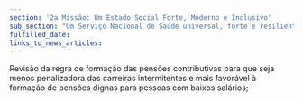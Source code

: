 ```yaml
---
section: '2a Missão: Um Estado Social Forte, Moderno e Inclusivo'
sub_section: "Um Serviço Nacional de Saúde universal, forte e resiliente"
fulfilled_date:
links_to_news_articles:
---
```


Revisão da regra de formação das pensões contributivas para que seja menos penalizadora das carreiras intermitentes e mais favorável à formação de pensões dignas para pessoas com baixos salários;